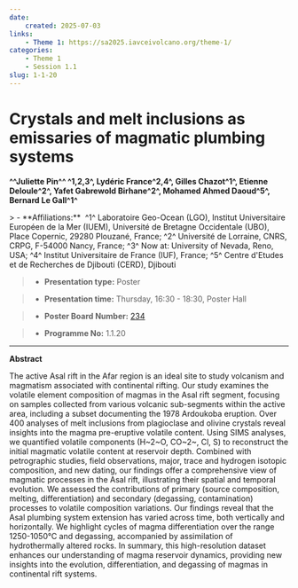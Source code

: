 ```yaml
---
date:
    created: 2025-07-03
links:
    - Theme 1: https://sa2025.iavceivolcano.org/theme-1/
categories:
    - Theme 1
    - Session 1.1
slug: 1-1-20
---
```


# Crystals and melt inclusions as emissaries of magmatic plumbing systems

**^^Juliette Pin^^ ^1,2,3^, Lydéric France^2,4^, Gilles Chazot^1^, Etienne Deloule^2^, Yafet Gabrewold Birhane^2^, Mohamed Ahmed Daoud^5^, Bernard Le Gall^1^**

<!-- more -->> - **Affiliations:**  ^1^ Laboratoire Geo-Ocean (LGO), Institut Universitaire Européen de la Mer (IUEM), Université de Bretagne Occidentale (UBO), Place Copernic, 29280 Plouzané, France; ^2^ Université de Lorraine, CNRS, CRPG, F-54000 Nancy, France; ^3^ Now at: University of Nevada, Reno, USA; ^4^ Institut Universitaire de France (IUF), France; ^5^ Centre d'Etudes et de Recherches de Djibouti (CERD), Djibouti 

> - **Presentation type:** Poster

> - **Presentation time:** Thursday, 16:30 - 18:30, Poster Hall

> - **Poster Board Number:** [234](../../map_poster_boards.md#thursday)

> - **Programme No:** 1.1.20

--- 

**Abstract**

The active Asal rift in the Afar region is an ideal site to study volcanism and magmatism associated with continental rifting. Our study examines the volatile element composition of magmas in the Asal rift segment, focusing on samples collected from various volcanic sub-segments within the active area, including a subset documenting the 1978 Ardoukoba eruption. Over 400 analyses of melt inclusions from plagioclase and olivine crystals reveal insights into the magma pre-eruptive volatile content. Using SIMS analyses, we quantified volatile components (H~2~O, CO~2~, Cl, S) to reconstruct the initial magmatic volatile content at reservoir depth. Combined with petrographic studies, field observations, major, trace and hydrogen isotopic composition, and new dating, our findings offer a comprehensive view of magmatic processes in the Asal rift, illustrating their spatial and temporal evolution. We assessed the contributions of primary (source composition, melting, differentiation) and secondary (degassing, contamination) processes to volatile composition variations. Our findings reveal that the Asal plumbing system extension has varied across time, both vertically and horizontally. We highlight cycles of magma differentiation over the range 1250-1050°C and degassing, accompanied by assimilation of hydrothermally altered rocks. In summary, this high-resolution dataset enhances our understanding of magma reservoir dynamics, providing new insights into the evolution, differentiation, and degassing of magmas in continental rift systems.


